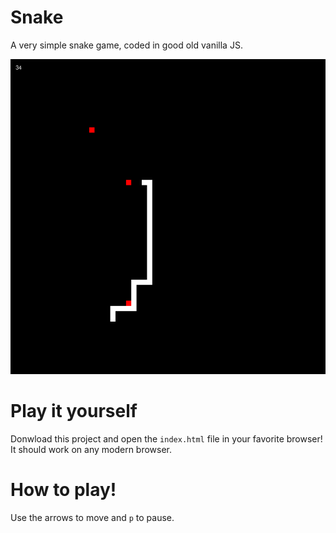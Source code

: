 # Snake
A very simple snake game, coded in good old vanilla JS.

<p align="center">
  <img src="./assets/snake.png">
</p>

# Play it yourself
Donwload this project and open the `index.html` file in your favorite browser!
It should work on any modern browser.

# How to play!
Use the arrows to move and `p` to pause.
